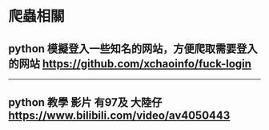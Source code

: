 # 爬蟲相關

## python 模擬登入一些知名的网站，方便爬取需要登入的网站 https://github.com/xchaoinfo/fuck-login

---

## python  教學 影片 有97及  大陸仔 https://www.bilibili.com/video/av4050443